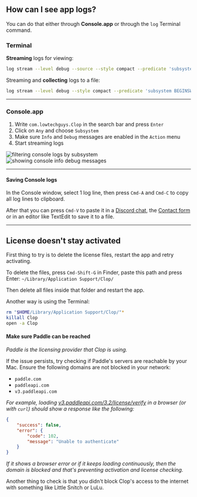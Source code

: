 ## How can I see app logs?

You can do that either through **Console.app** or through the `log` Terminal command.

### Terminal

**Streaming** logs for viewing:

```sh
log stream --level debug --source --style compact --predicate 'subsystem BEGINSWITH "com.lowtechguys.Clop"'
```

Streaming and **collecting** logs to a file:

```sh
log stream --level debug --style compact --predicate 'subsystem BEGINSWITH "com.lowtechguys.Clop"' | tee ~/Desktop/clop.txt
```

---

### Console.app

1. Write `com.lowtechguys.Clop` in the search bar and press `Enter`
2. Click on `Any` and choose `Subsystem`
2. Make sure `Info` and `Debug` messages are enabled in the `Action` menu
3. Start streaming logs

<div class="flex flex-center my-8">
    <img src="https://files.lowtechguys.com/console-subsystem-clop.png" alt="filtering console logs by subsystem" class="mr-1" />
    <img src="https://files.lunar.fyi/console-info-debug.webp" alt="showing console info debug messages" class="ml-1" />
</div>

---

#### Saving Console logs

In the Console window, select 1 log line, then press `Cmd-A` and `Cmd-C` to copy all log lines to clipboard.

After that you can press `Cmd-V` to paste it in a [Discord chat](https://discord.gg/99vACD8D5u), the [Contact form](/contact) or in an editor like TextEdit to save it to a file.

---

## License doesn't stay activated

First thing to try is to delete the license files, restart the app and retry activating.

To delete the files, press `Cmd-Shift-G` in Finder, paste this path and press Enter: `~/Library/Application Support/Clop/`

Then delete all files inside that folder and restart the app.

Another way is using the Terminal:

```sh
rm "$HOME/Library/Application Support/Clop/"*
killall Clop
open -a Clop
```

#### Make sure Paddle can be reached

*Paddle is the licensing provider that Clop is using.*

If the issue persists, try checking if Paddle's servers are reachable by your Mac. Ensure the following domains are not blocked in your network:

- `paddle.com`
- `paddleapi.com`
- `v3.paddleapi.com`

*For example, loading [v3.paddleapi.com/3.2/license/verify](https://v3.paddleapi.com/3.2/license/verify) in a browser (or with `curl`) should show a response like the following:*

```json
{
    "success": false,
    "error": {
        "code": 102,
        "message": "Unable to authenticate"
    }
}
```

*If it shows a browser error or if it keeps loading continuously, then the domain is blocked and that's preventing activation and license checking.*

Another thing to check is that you didn't block Clop's access to the internet with something like Little Snitch or LuLu.


